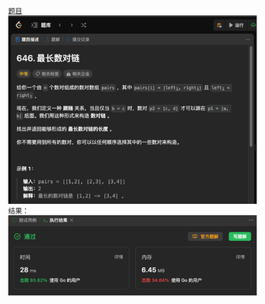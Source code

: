 [题目](https://leetcode.cn/problems/maximum-length-of-pair-chain/)
![pic](img.png)
结果：
![pic](result.png)